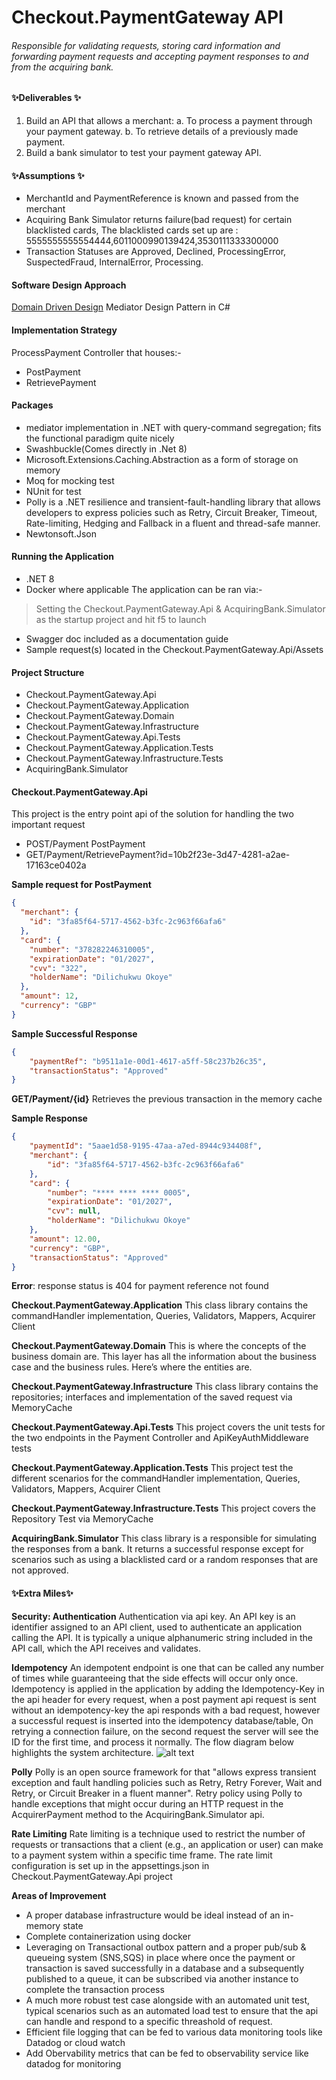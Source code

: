 # Checkout.PaymentGateway API
###### Responsible for validating requests, storing card information and forwarding payment requests and accepting payment responses to and from the acquiring bank.

#### ✨Deliverables ✨
1. Build an API that allows a merchant:
a. To process a payment through your payment gateway.
b. To retrieve details of a previously made payment.
2. Build a bank simulator to test your payment gateway API.

#### ✨Assumptions ✨
- MerchantId and PaymentReference is known and passed from the merchant
- Acquiring Bank Simulator returns failure(bad request) for certain blacklisted cards, The blacklisted cards set up are : 5555555555554444,6011000990139424,3530111333300000
- Transaction Statuses are Approved, Declined, ProcessingError, SuspectedFraud, InternalError, Processing.

#### Software Design Approach
[Domain Driven Design](https://learn.microsoft.com/en-us/archive/msdn-magazine/2009/february/best-practice-an-introduction-to-domain-driven-design/) 
Mediator Design Pattern in C#

#### Implementation Strategy
ProcessPayment Controller that houses:-
- PostPayment
- RetrievePayment

#### Packages
- mediator implementation in .NET with query-command segregation; fits the functional paradigm quite nicely
- Swashbuckle(Comes directly in .Net 8)
- Microsoft.Extensions.Caching.Abstraction as a form of storage on memory
- Moq for mocking test 
- NUnit for test
- Polly is a .NET resilience and transient-fault-handling library that allows developers to express policies such as Retry, Circuit Breaker, Timeout, Rate-limiting, Hedging and Fallback in a fluent and thread-safe manner.
-  Newtonsoft.Json

#### Running the Application
- .NET 8
- Docker where applicable
The application can be ran via:-
> Setting the Checkout.PaymentGateway.Api & AcquiringBank.Simulator as the startup project and hit f5 to launch 
- Swagger doc included as a documentation guide
- Sample request(s) located in the Checkout.PaymentGateway.Api/Assets

#### Project Structure
- Checkout.PaymentGateway.Api
- Checkout.PaymentGateway.Application
- Checkout.PaymentGateway.Domain
- Checkout.PaymentGateway.Infrastructure
- Checkout.PaymentGateway.Api.Tests
- Checkout.PaymentGateway.Application.Tests
- Checkout.PaymentGateway.Infrastructure.Tests
- AcquiringBank.Simulator

#### Checkout.PaymentGateway.Api
This project is the entry point api of the solution for handling the two important request
- POST/Payment PostPayment
- GET/Payment/RetrievePayment?id=10b2f23e-3d47-4281-a2ae-17163ce0402a

**Sample request for PostPayment**
```json
{
  "merchant": {
    "id": "3fa85f64-5717-4562-b3fc-2c963f66afa6"
  },
  "card": {
    "number": "378282246310005",
    "expirationDate": "01/2027",
    "cvv": "322",
    "holderName": "Dilichukwu Okoye"
  },
  "amount": 12,
  "currency": "GBP"
}
```

**Sample Successful Response**
```json
{
    "paymentRef": "b9511a1e-00d1-4617-a5ff-58c237b26c35",
    "transactionStatus": "Approved"
}
```

**GET/Payment/{id}**
Retrieves the previous transaction in the memory cache

**Sample Response**
```json
{
    "paymentId": "5aae1d58-9195-47aa-a7ed-8944c934408f",
    "merchant": {
        "id": "3fa85f64-5717-4562-b3fc-2c963f66afa6"
    },
    "card": {
        "number": "**** **** **** 0005",
        "expirationDate": "01/2027",
        "cvv": null,
        "holderName": "Dilichukwu Okoye"
    },
    "amount": 12.00,
    "currency": "GBP",
    "transactionStatus": "Approved"
}
```

**Error**: response status is 404 for payment reference not found

**Checkout.PaymentGateway.Application**
This class library contains the commandHandler implementation, Queries, Validators, Mappers, Acquirer Client 

**Checkout.PaymentGateway.Domain**
This is where the concepts of the business domain are. This layer has all the information about the business case and the business rules. Here’s where the entities are. 

**Checkout.PaymentGateway.Infrastructure**
This class library contains the repositories; interfaces and implementation of the saved request via MemoryCache

**Checkout.PaymentGateway.Api.Tests**
This project covers the unit tests for the two endpoints in the Payment Controller and ApiKeyAuthMiddleware tests

**Checkout.PaymentGateway.Application.Tests**
This project test the different scenarios for the commandHandler implementation, Queries, Validators, Mappers, Acquirer Client

**Checkout.PaymentGateway.Infrastructure.Tests**
This project covers the Repository Test via MemoryCache

**AcquiringBank.Simulator**
This class library is a responsible for simulating the responses from a bank.
It returns a successful response except for scenarios such as using a blacklisted card or a random responses that are not approved.

#### ✨Extra  Miles✨ 
**Security: Authentication**
Authentication via api key. An API key is an identifier assigned to an API client, used to authenticate an application calling the API. It is typically a unique alphanumeric string included in the API call, which the API receives and validates.

**Idempotency**
An idempotent endpoint is one that can be called any number of times while guaranteeing that the side effects will occur only once.
Idempotency is applied in the application by adding the Idempotency-Key in the api header for every request, when a post payment api request is sent without an idempotency-key the api responds with a bad request, however
a successful request is inserted into the idempotency database/table, On retrying a connection failure, on the second request the server will see the ID for the first time, and process it normally. The flow diagram below highlights the system architecture.
![alt text](https://www.websequencediagrams.com/cgi-bin/cdraw?lz=SWRlbXBvdGVuY3kKCkNsaWVudC0-U2VydmVyOiBQb3N0L1Bvc3RQYXltZW50e2kAJAota2V5Onh4eHh9Cm5vdGUgcmlnaHQgb2YgADUIUmVxdWVzdCBpcyBub24tADIJdChQcm9jZXNzIHRoZSBwAFQGKQoKAG8GLT4AgH8GOiA0MDAgKE5vIABpCyBrZXkAHwtEYXRhYmFzZToyMDA6IACBHQcgQ29uZmlybWVkCgCBAhcAgVgGIGhhcyBhbHJlYWR5IHNlZW4AgQoFAF4PLFxuAIE8DACBOgosXG4gRG8gbm90IHAAgUcHAIFDBwBvB292ZXIgAIFDCFJldHJ5AIIJCACCLjkAghERMjAwICgAgWgPYXRpb24pCg&s=default)

**Polly**
Polly is an open source framework for that "allows express transient exception and fault handling policies such as Retry, Retry Forever, Wait and Retry, or Circuit Breaker in a fluent manner". 
Retry policy using Polly to handle exceptions that might occur during an HTTP request in the AcquirerPayment method to the AcquiringBank.Simulator api.

**Rate Limiting**
Rate limiting is a technique used to restrict the number of requests or transactions that a client (e.g., an application or user) can make to a payment system within a specific time frame.
The rate limit configuration is set up in the appsettings.json in Checkout.PaymentGateway.Api project


**Areas of Improvement**
- A proper database infrastructure would be ideal instead of an in-memory state
- Complete containerization using docker
- Leveraging on Transactional outbox pattern and a proper pub/sub & queueing system (SNS,SQS) in place where once the payment or transaction is saved successfully in a database and a subsequently published to a queue, it can be subscribed via another instance to complete the transaction process
- A much more robust test case alongside with an automated unit test, typical scenarios such as an automated load test to ensure that the api can handle and respond to a specific threashold of request.
- Efficient file logging that can be fed to various data monitoring tools like Datadog or cloud watch
- Add Obervability metrics that can be fed to observability service like datadog for monitoring
